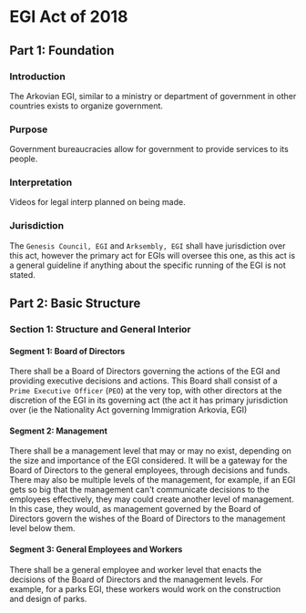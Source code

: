 # EGI Act of 2018

## Part 1: Foundation

### Introduction
The Arkovian EGI, similar to a ministry or department of government in other countries exists to organize government.

### Purpose
Government bureaucracies allow for government to provide services to its people.

### Interpretation
Videos for legal interp planned on being made.

### Jurisdiction
The `Genesis Council, EGI` and `Arksembly, EGI` shall have jurisdiction over this act, however the primary act for EGIs will oversee this one, as this act is a general guideline if anything about the specific running of the EGI is not stated.

## Part 2: Basic Structure

### Section 1: Structure and General Interior
#### Segment 1: Board of Directors
There shall be a Board of Directors governing the actions of the EGI and providing executive decisions and actions. This Board shall consist of a `Prime Executive Officer` (`PEO`) at the very top, with other directors at the discretion of the EGI in its governing act (the act it has primary jurisdiction over (ie the Nationality Act governing Immigration Arkovia, EGI)

#### Segment 2: Management
There shall be a management level that may or may no exist, depending on the size and importance of the EGI considered. It will be a gateway for the Board of Directors to the general employees, through decisions and funds. There may also be multiple levels of the management, for example, if an EGI gets so big that the management can't communicate decisions to the employees effectively, they may could create another level of management. In this case, they would, as management governed by the Board of Directors govern the wishes of the Board of Directors to the management level below them.

#### Segment 3: General Employees and Workers
There shall be a general employee and worker level that enacts the decisions of the Board of Directors and the management levels. For example, for a parks EGI, these workers would work on the construction and design of parks.

